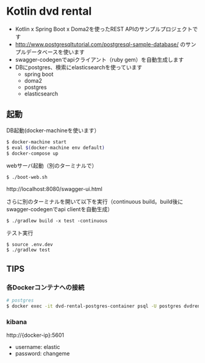 # Kotlin dvd rental

- Kotlin x Spring Boot x Doma2を使ったREST APIのサンプルプロジェクトです
- http://www.postgresqltutorial.com/postgresql-sample-database/ のサンプルデータベースを使います
- swagger-codegenでapiクライアント（ruby gem）を自動生成します
- DBにpostgres、検索にelasticsearchを使っています
  - spring boot
  - doma2
  - postgres
  - elasticsearch

## 起動

DB起動(docker-machineを使います）

```bash
$ docker-machine start
$ eval $(docker-machine env default)
$ docker-compose up
```

webサーバ起動（別のターミナルで）

```bash
$ ./boot-web.sh
```

http://localhost:8080/swagger-ui.html

さらに別のターミナルを開いて以下を実行（continuous build。build後にswagger-codegenでapi clientを自動生成）

```
$ ./gradlew build -x test -continuous
```

テスト実行

```
$ source .env.dev
$ ./gradlew test
```

## TIPS

### 各Dockerコンテナへの接続

```bash
# postgres
$ docker exec -it dvd-rental-postgres-container psql -U postgres dvdrental
```

### kibana

http://{docker-ip}:5601

- username: elastic
- password: changeme
